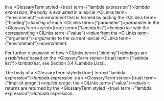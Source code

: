  



In a <GlossaryTerm styled={true} term={"lambda expression"}><i>lambda expression</i></GlossaryTerm>, the body is evaluated in a lexical <ClLinks  term={"environment"}><i>environment</i></ClLinks> that is formed by adding the <ClLinks  term={"binding"}><i>binding</i></ClLinks> of each <ClLinks  term={"parameter"}><i>parameter</i></ClLinks> in the <GlossaryTerm styled={true} term={"lambda list"}><i>lambda list</i></GlossaryTerm> with the corresponding <ClLinks  term={"value"}><i>value</i></ClLinks> from the <ClLinks  term={"argument"}><i>arguments</i></ClLinks> to the current lexical <ClLinks  term={"environment"}><i>environment</i></ClLinks>. 



For further discussion of how <ClLinks  term={"binding"}><i>bindings</i></ClLinks> are *established* based on the <GlossaryTerm styled={true} term={"lambda list"}><i>lambda list</i></GlossaryTerm>, see Section 3.4 (Lambda Lists). 



The body of a <GlossaryTerm styled={true} term={"lambda expression"}><i>lambda expression</i></GlossaryTerm> is an <GlossaryTerm styled={true} term={"implicit progn"}><i>implicit progn</i></GlossaryTerm>; the <ClLinks  term={"value"}><i>values</i></ClLinks> it returns are returned by the <GlossaryTerm styled={true} term={"lambda expression"}><i>lambda expression</i></GlossaryTerm>. 



